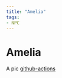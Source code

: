 ```yaml
---
title: "Amelia"
tags:
- NPC
---
```


# Amelia

A pic [github-actions](content/notes/images/github-actions.png)

